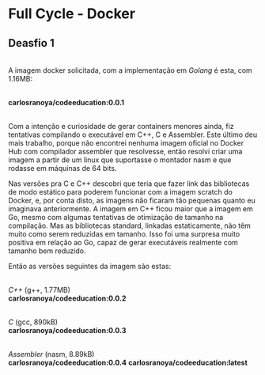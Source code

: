 # Full Cycle - Docker

## Deasfio 1

\
A imagem docker solicitada, com a implementação em *Golang* é esta, com 1.16MB:

\
**carlosranoya/codeeducation:0.0.1**



\
Com a intenção e curiosidade de gerar containers menores ainda, fiz tentativas compilando o executável em C++, C e Assembler. Este último deu mais trabalho, porque não encontrei nenhuma imagem oficial no Docker Hub com compilador assembler que resolvesse, então resolvi criar uma imagem a partir de um linux que suportasse o montador nasm e que rodasse em máquinas de 64 bits.

Nas versões pra C e C++ descobri que teria que fazer link das bibliotecas de modo estático para poderem funcionar com a imagem scratch do Docker, e, por conta disto, as imagens não ficaram tão pequenas quanto eu imaginava anteriormente. A imagem em C++ ficou maior que a imagem em Go, mesmo com algumas tentativas de otimização de tamanho na compilação. Mas as bibliotecas standard, linkadas estaticamente, não têm muito como serem reduzidas em tamanho. Isso foi uma surpresa muito positiva em relação ao Go, capaz de gerar executáveis realmente com tamanho bem reduzido.


Então as versões seguintes da imagem são estas:

\
*C++* (g++, 1.77MB)\
**carlosranoya/codeeducation:0.0.2**

\
*C* (gcc, 890kB)\
**carlosranoya/codeeducation:0.0.3**

\
*Assembler* (nasm, 8.89kB)\
**carlosranoya/codeeducation:0.0.4**
**carlosranoya/codeeducation:latest**
